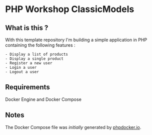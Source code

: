 # PHP Workshop ClassicModels

## What is this ?
With this template repository I'm building a simple application in PHP containing the following features :

    - Display a list of products
    - Display a single product
    - Register a new user
    - Login a user
    - Logout a user

## Requirements
Docker Engine and Docker Compose

## Notes
The Docker Compose file was _initially_ generated by [phpdocker.io](https://phpdocker.io/).
